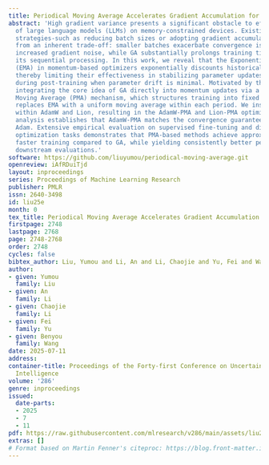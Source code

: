 ```yaml
---
title: Periodical Moving Average Accelerates Gradient Accumulation for Post-Training
abstract: 'High gradient variance presents a significant obstacle to efficient post-training
  of large language models (LLMs) on memory-constrained devices. Existing practical
  strategies-such as reducing batch sizes or adopting gradient accumulation (GA)-suffer
  from an inherent trade-off: smaller batches exacerbate convergence issues due to
  increased gradient noise, while GA substantially prolongs training time owing to
  its sequential processing. In this work, we reveal that the Exponential Moving Average
  (EMA) in momentum-based optimizers exponentially discounts historical gradients,
  thereby limiting their effectiveness in stabilizing parameter updates, especially
  during post-training when parameter drift is minimal. Motivated by this, we propose
  integrating the core idea of GA directly into momentum updates via a novel Periodical
  Moving Average (PMA) mechanism, which structures training into fixed periods and
  replaces EMA with a uniform moving average within each period. We instantiate PMA
  within AdamW and Lion, resulting in the AdamW-PMA and Lion-PMA optimizers. Theoretical
  analysis establishes that AdamW-PMA matches the convergence guarantees of standard
  Adam. Extensive empirical evaluation on supervised fine-tuning and direct preference
  optimization tasks demonstrates that PMA-based methods achieve approximately $2\times$
  faster training compared to GA, while yielding consistently better performance on
  downstream evaluations.'
software: https://github.com/liuyumou/periodical-moving-average.git
openreview: iAfRDuiTjd
layout: inproceedings
series: Proceedings of Machine Learning Research
publisher: PMLR
issn: 2640-3498
id: liu25e
month: 0
tex_title: Periodical Moving Average Accelerates Gradient Accumulation for Post-Training
firstpage: 2748
lastpage: 2768
page: 2748-2768
order: 2748
cycles: false
bibtex_author: Liu, Yumou and Li, An and Li, Chaojie and Yu, Fei and Wang, Benyou
author:
- given: Yumou
  family: Liu
- given: An
  family: Li
- given: Chaojie
  family: Li
- given: Fei
  family: Yu
- given: Benyou
  family: Wang
date: 2025-07-11
address:
container-title: Proceedings of the Forty-first Conference on Uncertainty in Artificial
  Intelligence
volume: '286'
genre: inproceedings
issued:
  date-parts:
  - 2025
  - 7
  - 11
pdf: https://raw.githubusercontent.com/mlresearch/v286/main/assets/liu25e/liu25e.pdf
extras: []
# Format based on Martin Fenner's citeproc: https://blog.front-matter.io/posts/citeproc-yaml-for-bibliographies/
---
```


